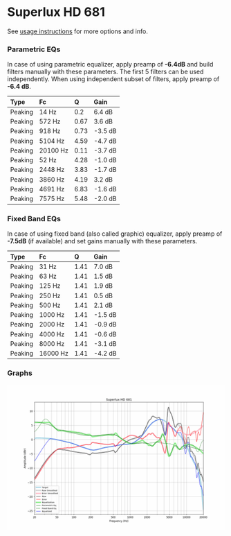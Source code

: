 # Superlux HD 681
See [usage instructions](https://github.com/jaakkopasanen/AutoEq#usage) for more options and info.

### Parametric EQs
In case of using parametric equalizer, apply preamp of **-6.4dB** and build filters manually
with these parameters. The first 5 filters can be used independently.
When using independent subset of filters, apply preamp of **-6.4 dB**.

| Type    | Fc       |    Q | Gain    |
|:--------|:---------|:-----|:--------|
| Peaking | 14 Hz    | 0.2  | 6.4 dB  |
| Peaking | 572 Hz   | 0.67 | 3.6 dB  |
| Peaking | 918 Hz   | 0.73 | -3.5 dB |
| Peaking | 5104 Hz  | 4.59 | -4.7 dB |
| Peaking | 20100 Hz | 0.11 | -3.7 dB |
| Peaking | 52 Hz    | 4.28 | -1.0 dB |
| Peaking | 2448 Hz  | 3.83 | -1.7 dB |
| Peaking | 3860 Hz  | 4.19 | 3.2 dB  |
| Peaking | 4691 Hz  | 6.83 | -1.6 dB |
| Peaking | 7575 Hz  | 5.48 | -2.0 dB |

### Fixed Band EQs
In case of using fixed band (also called graphic) equalizer, apply preamp of **-7.5dB**
(if available) and set gains manually with these parameters.

| Type    | Fc       |    Q | Gain    |
|:--------|:---------|:-----|:--------|
| Peaking | 31 Hz    | 1.41 | 7.0 dB  |
| Peaking | 63 Hz    | 1.41 | 1.5 dB  |
| Peaking | 125 Hz   | 1.41 | 1.9 dB  |
| Peaking | 250 Hz   | 1.41 | 0.5 dB  |
| Peaking | 500 Hz   | 1.41 | 2.1 dB  |
| Peaking | 1000 Hz  | 1.41 | -1.5 dB |
| Peaking | 2000 Hz  | 1.41 | -0.9 dB |
| Peaking | 4000 Hz  | 1.41 | -0.6 dB |
| Peaking | 8000 Hz  | 1.41 | -3.1 dB |
| Peaking | 16000 Hz | 1.41 | -4.2 dB |

### Graphs
![](./Superlux%20HD%20681.png)